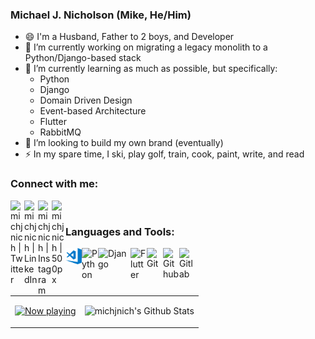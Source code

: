 <!--
**michjnich/michjnich** is a ✨ _special_ ✨ repository because its `README.md` (this file) appears on your GitHub profile.

Here are some ideas to get you started:

- 🔭 I’m currently working on ...
- 🌱 I’m currently learning ...
- 👯 I’m looking to collaborate on ...
- 🤔 I’m looking for help with ...
- 💬 Ask me about ...
- 📫 How to reach me: ...
- 😄 Pronouns: ...
- ⚡ Fun fact: ...
-->
### Michael J. Nicholson (Mike, He/Him)
- 😄 I'm a Husband, Father to 2 boys, and Developer
- 🔭 I’m currently working on migrating a legacy monolith to a Python/Django-based stack
- 🌱 I’m currently learning as much as possible, but specifically:
    * Python
    * Django
    * Domain Driven Design
    * Event-based Architecture
    * Flutter
    * RabbitMQ 
- 👯 I’m looking to build my own brand (eventually)
- ⚡ In my spare time, I ski, play golf, train, cook, paint, write, and read 

### Connect with me:
[<img align="left" title="michjnich | Twitter" alt="michjnich | Twitter" width="22px" src="https://cdn.jsdelivr.net/npm/simple-icons@v3/icons/twitter.svg" />][twitter]
[<img align="left" title="michjnich | LinkedIn" alt="michjnich | LinkedIn" width="22px" src="https://cdn.jsdelivr.net/npm/simple-icons@v3/icons/linkedin.svg" />][linkedin]
[<img align="left" title="michjnich | Instagram" alt="michjnich | Instagram" width="22px" src="https://cdn.jsdelivr.net/npm/simple-icons@v3/icons/instagram.svg" />][instagram]
[<img align="left" title="michjnich | 500px" alt="michjnich | 500px" width="22px" src="https://user-images.githubusercontent.com/29822151/96994941-b89de800-152d-11eb-8ae9-e4577254ae78.png" />][500px]

<br />

### Languages and Tools:
<img align="left" title="Visual Studio Code" alt="Visual Studio Code" width="26px" src="https://raw.githubusercontent.com/github/explore/80688e429a7d4ef2fca1e82350fe8e3517d3494d/topics/visual-studio-code/visual-studio-code.png" />
<img align="left" title="Python" alt="Python" width="26px" src="https://user-images.githubusercontent.com/29822151/89098991-811b1600-d3ec-11ea-887d-81f729f0d44d.png" />
<img align="left" title="Django" alt="Django" width="52px" src="https://user-images.githubusercontent.com/29822151/89098993-81b3ac80-d3ec-11ea-992e-1f676208fd86.png" />
<img align="left" title="Flutter" alt="Flutter" width="26px" src="https://user-images.githubusercontent.com/29822151/89098787-e40bad80-d3ea-11ea-8020-78e9cd23957c.png" />
<img align="left" title="Git" alt="Git" width="26px" src="https://user-images.githubusercontent.com/29822151/89100014-f211fc00-d3f3-11ea-8ac7-a58a49f5cda9.png" />
<img align="left" title="Gihub" alt="Github" width="26px" src="https://user-images.githubusercontent.com/29822151/89119556-986f0780-d4af-11ea-9e5f-abe4d0a80be5.png" />
<img align="left" title="Gitlab" alt="Gitlab" width="26px" src="https://user-images.githubusercontent.com/29822151/89119533-665da580-d4af-11ea-9201-3ce05af505fc.png" />

<br />
<br />



[twitter]: https://twitter.com/michjnich
[instagram]: https://instagram.com/michjnich
[linkedin]: https://linkedin.com/in/michjnich
[500px]: https://500px.com/p/michjnich

<table>
<tr>
<td>

[![Now playing](https://spotify-github-profile.vercel.app/api/view?uid=urbanespaceman&cover_image=true&theme=default)](https://github.com/kittinan/spotify-github-profile)

</td>
<td>

<img align="left" title="mjnich's Github Stats" alt="michjnich's Github Stats" src="https://github-readme-stats.vercel.app/api?username=michjnich&show_icons=true&hide_border=true" />

</td>
</tr>
</table>
